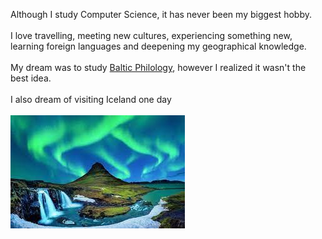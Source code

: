 Although I study Computer Science, it has never been my biggest hobby.<br/><br/>
I love travelling, meeting new cultures, experiencing something new, learning foreign languages and deepening my geographical knowledge.<br/><br/>
My dream was to study [Baltic Philology](http://www.polon.uw.edu.pl/filologia-baltycka), however I realized it wasn't the best idea.<br/><br/>
I also dream of visiting Iceland one day<br/><br/>
![](/isl.jpg)
